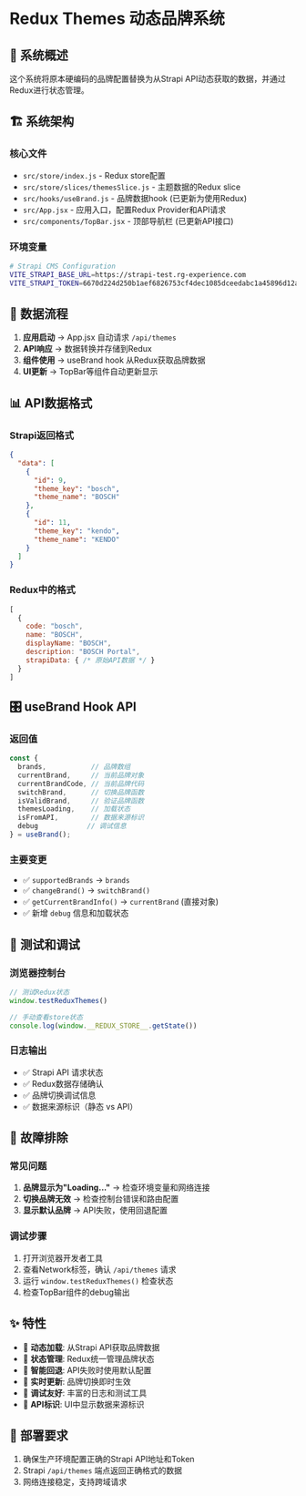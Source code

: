 # Redux Themes 动态品牌系统

## 🎯 系统概述

这个系统将原本硬编码的品牌配置替换为从Strapi API动态获取的数据，并通过Redux进行状态管理。

## 🏗️ 系统架构

### 核心文件
- `src/store/index.js` - Redux store配置
- `src/store/slices/themesSlice.js` - 主题数据的Redux slice
- `src/hooks/useBrand.js` - 品牌数据hook (已更新为使用Redux)
- `src/App.jsx` - 应用入口，配置Redux Provider和API请求
- `src/components/TopBar.jsx` - 顶部导航栏 (已更新API接口)

### 环境变量
```bash
# Strapi CMS Configuration
VITE_STRAPI_BASE_URL=https://strapi-test.rg-experience.com
VITE_STRAPI_TOKEN=6670d224d250b1aef6826753cf4dec1085dceedabc1a45896d12a25b1
```

## 🔄 数据流程

1. **应用启动** → App.jsx 自动请求 `/api/themes`
2. **API响应** → 数据转换并存储到Redux
3. **组件使用** → useBrand hook 从Redux获取品牌数据
4. **UI更新** → TopBar等组件自动更新显示

## 📊 API数据格式

### Strapi返回格式
```json
{
  "data": [
    {
      "id": 9,
      "theme_key": "bosch",
      "theme_name": "BOSCH"
    },
    {
      "id": 11,
      "theme_key": "kendo", 
      "theme_name": "KENDO"
    }
  ]
}
```

### Redux中的格式
```javascript
[
  {
    code: "bosch",
    name: "BOSCH",
    displayName: "BOSCH", 
    description: "BOSCH Portal",
    strapiData: { /* 原始API数据 */ }
  }
]
```

## 🎛️ useBrand Hook API

### 返回值
```javascript
const {
  brands,           // 品牌数组
  currentBrand,     // 当前品牌对象
  currentBrandCode, // 当前品牌代码
  switchBrand,      // 切换品牌函数
  isValidBrand,     // 验证品牌函数
  themesLoading,    // 加载状态
  isFromAPI,        // 数据来源标识
  debug            // 调试信息
} = useBrand();
```

### 主要变更
- ✅ `supportedBrands` → `brands`
- ✅ `changeBrand()` → `switchBrand()`
- ✅ `getCurrentBrandInfo()` → `currentBrand` (直接对象)
- ✅ 新增 `debug` 信息和加载状态

## 🧪 测试和调试

### 浏览器控制台
```javascript
// 测试Redux状态
window.testReduxThemes()

// 手动查看store状态
console.log(window.__REDUX_STORE__.getState())
```

### 日志输出
- ✅ Strapi API 请求状态
- ✅ Redux数据存储确认
- ✅ 品牌切换调试信息
- ✅ 数据来源标识（静态 vs API）

## 🔧 故障排除

### 常见问题
1. **品牌显示为"Loading..."** → 检查环境变量和网络连接
2. **切换品牌无效** → 检查控制台错误和路由配置
3. **显示默认品牌** → API失败，使用回退配置

### 调试步骤
1. 打开浏览器开发者工具
2. 查看Network标签，确认 `/api/themes` 请求
3. 运行 `window.testReduxThemes()` 检查状态
4. 检查TopBar组件的debug输出

## ✨ 特性

- 🔄 **动态加载**: 从Strapi API获取品牌数据
- 💾 **状态管理**: Redux统一管理品牌状态  
- 🎯 **智能回退**: API失败时使用默认配置
- 📱 **实时更新**: 品牌切换即时生效
- 🐛 **调试友好**: 丰富的日志和测试工具
- 📡 **API标识**: UI中显示数据来源标识

## 🚀 部署要求

1. 确保生产环境配置正确的Strapi API地址和Token
2. Strapi `/api/themes` 端点返回正确格式的数据
3. 网络连接稳定，支持跨域请求 
